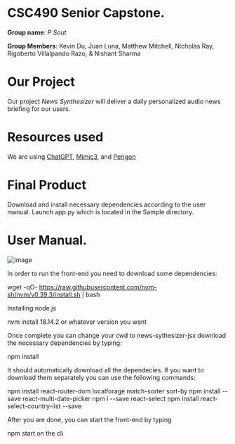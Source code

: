 # CSC490 Senior Capstone.

**Group name**: *P Sout*

 
**Group Members**: Kevin Du, Juan Luna, Matthew Mitchell, Nicholas Ray, Rigoberto Villalpando Razo, & Nishant Sharma

# Our Project
Our project _News Synthesizer_ will deliver a daily personalized audio news briefing for our users.

# Resources used
We are using [ChatGPT](https://openai.com/api/), [Mimic3](https://mycroft-ai.gitbook.io/docs/mycroft-technologies/mimic-tts/mimic-3), and [Perigon]( https://docs.goperigon.com/docs)

# Final Product
Download and install necessary dependencies according to the user manual. Launch app.py which is located in the Sample directory.

# User Manual.
![image](https://user-images.githubusercontent.com/97568870/234950139-e9b7eadf-aa25-4b25-801a-10c89e677538.png)


In order to run the front-end you need to download some dependencies:

wget -qO- https://raw.githubusercontent.com/nvm-sh/nvm/v0.39.3/install.sh | bash

Installing node.js

nvm install 18.14.2 or whatever version you want

Once complete you can change your cwd to news-sythesizer-jsx 
download the necessary dependencies by typing:

npm install

It should automatically download all the dependecies. 
If you want to download them separately you can use the following commands:

npm install react-router-dom localforage match-sorter sort-by
npm install --save react-multi-date-picker
npm i --save react-select
npm install react-select-country-list --save


After you are done, you can start the front-end by typing

npm start on the cli
